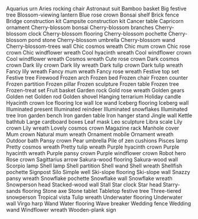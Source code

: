 Aquarius urn
Aries rocking chair
Astronaut suit
Bamboo basket
Big festive tree
Blossom-viewing lantern
Blue rose crown
Bonsai shelf
Brick fence
Bridge construction kit
Campsite construction kit
Cancer table
Capricorn ornament
Cherry-blossom bonsai
Cherry-blossom branches
Cherry-blossom clock
Cherry-blossom flooring
Cherry-blossom pochette
Cherry-blossom pond stone
Cherry-blossom umbrella
Cherry-blossom wand
Cherry-blossom-trees wall
Chic cosmos wreath
Chic mum crown
Chic rose crown
Chic windflower wreath
Cool hyacinth wreath
Cool windflower crown
Cool windflower wreath
Cosmos wreath
Cute rose crown
Dark cosmos crown
Dark lily crown
Dark lily wreath
Dark tulip crown
Dark tulip wreath
Fancy lily wreath
Fancy mum wreath
Fancy rose wreath
Festive top set
Festive tree
Firewood
Frozen arch
Frozen bed
Frozen chair
Frozen counter
Frozen partition
Frozen pillar
Frozen sculpture
Frozen table
Frozen tree
Frozen-treat set
Fruit basket
Garden rock
Gold rose wreath
Golden gears
Golden net
Golden rod
Golden shovel
Hanging terrarium
Holiday candle
Hyacinth crown
Ice flooring
Ice wall
Ice wand
Iceberg flooring
Iceberg wall
Illuminated present
Illuminated reindeer
Illuminated snowflakes
Illuminated tree
Iron garden bench
Iron garden table
Iron hanger stand
Jingle wall
Kettle bathtub
Large cardboard boxes
Leaf mask
Leo sculpture
Libra scale
Lily crown
Lily wreath
Lovely cosmos crown
Magazine rack
Manhole cover
Mum crown
Natural mum wreath
Ornament mobile
Ornament wreath
Outdoor bath
Pansy crown
Pear umbrella
Pile of zen cushions
Pisces lamp
Pretty cosmos wreath
Pretty tulip wreath
Purple hyacinth crown
Purple hyacinth wreath
Purple pansy crown
Purple windflower crown
Robot hero
Rose crown
Sagittarius arrow
Sakura-wood flooring
Sakura-wood wall
Scorpio lamp
Shell lamp
Shell partition
Shell wand
Shell wreath
Shellfish pochette
Signpost
Silo
Simple well
Ski-slope flooring
Ski-slope wall
Snazzy pansy wreath
Snowflake pochette
Snowflake wall
Snowflake wreath
Snowperson head
Stacked-wood wall
Stall
Star clock
Star head
Starry-sands flooring
Stone axe
Stone tablet
Tabletop festive tree
Three-tiered snowperson
Tropical vista
Tulip wreath
Underwater flooring
Underwater wall
Virgo harp
Wand
Water flooring
Wave breaker
Wedding fence
Wedding wand
Windflower wreath
Wooden-plank sign
